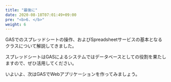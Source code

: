 ```yaml
---
title: "最後に"
date: 2020-08-18T07:01:49+09:00
pre: "<b>6. </b>"
weight: 6
---
```

GASでのスプレッドシートの操作、およびSpreadsheetサービスの基本となるクラスについて解説してきました。

スプレッドシートはGASによるシステムではデータベースとしての役割を果たしますので、ぜひ活用してください。

いよいよ、次はGASでWebアプリケーションを作ってみましょう。
